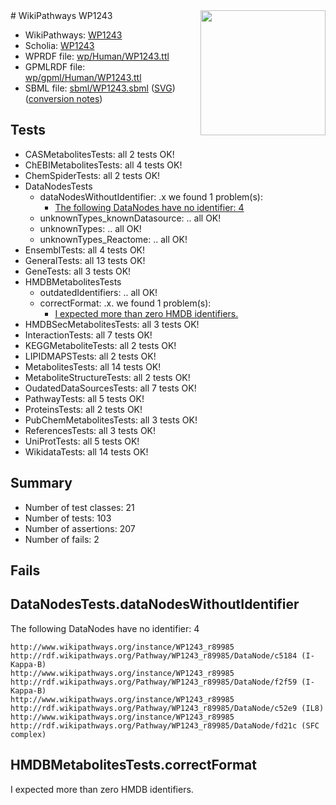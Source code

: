 <img style="float: right; width: 200px" src="../logo.png" />
# WikiPathways WP1243

* WikiPathways: [WP1243](https://identifiers.org/wikipathways:WP1243)
* Scholia: [WP1243](https://scholia.toolforge.org/wikipathways/WP1243)
* WPRDF file: [wp/Human/WP1243.ttl](../wp/Human/WP1243.ttl)
* GPMLRDF file: [wp/gpml/Human/WP1243.ttl](../wp/gpml/Human/WP1243.ttl)
* SBML file: [sbml/WP1243.sbml](../sbml/WP1243.sbml) ([SVG](../sbml/WP1243.svg)) ([conversion notes](../sbml/WP1243.txt))

## Tests
* CASMetabolitesTests: all 2 tests OK!
* ChEBIMetabolitesTests: all 4 tests OK!
* ChemSpiderTests: all 2 tests OK!
* DataNodesTests
    * dataNodesWithoutIdentifier: .x we found 1 problem(s):
        * [The following DataNodes have no identifier: 4](#d2d32fa3)
    * unknownTypes_knownDatasource: .. all OK!
    * unknownTypes: .. all OK!
    * unknownTypes_Reactome: .. all OK!
* EnsemblTests: all 4 tests OK!
* GeneralTests: all 13 tests OK!
* GeneTests: all 3 tests OK!
* HMDBMetabolitesTests
    * outdatedIdentifiers: .. all OK!
    * correctFormat: .x. we found 1 problem(s):
        * [I expected more than zero HMDB identifiers.](#ad154c1e)
* HMDBSecMetabolitesTests: all 3 tests OK!
* InteractionTests: all 7 tests OK!
* KEGGMetaboliteTests: all 2 tests OK!
* LIPIDMAPSTests: all 2 tests OK!
* MetabolitesTests: all 14 tests OK!
* MetaboliteStructureTests: all 2 tests OK!
* OudatedDataSourcesTests: all 7 tests OK!
* PathwayTests: all 5 tests OK!
* ProteinsTests: all 2 tests OK!
* PubChemMetabolitesTests: all 3 tests OK!
* ReferencesTests: all 3 tests OK!
* UniProtTests: all 5 tests OK!
* WikidataTests: all 14 tests OK!


## Summary

* Number of test classes: 21
* Number of tests: 103
* Number of assertions: 207
* Number of fails: 2

## Fails

<a name="d2d32fa3" />

## DataNodesTests.dataNodesWithoutIdentifier

The following DataNodes have no identifier: 4
```
http://www.wikipathways.org/instance/WP1243_r89985 http://rdf.wikipathways.org/Pathway/WP1243_r89985/DataNode/c5184 (I-Kappa-B)
http://www.wikipathways.org/instance/WP1243_r89985 http://rdf.wikipathways.org/Pathway/WP1243_r89985/DataNode/f2f59 (I-Kappa-B)
http://www.wikipathways.org/instance/WP1243_r89985 http://rdf.wikipathways.org/Pathway/WP1243_r89985/DataNode/c52e9 (IL8)
http://www.wikipathways.org/instance/WP1243_r89985 http://rdf.wikipathways.org/Pathway/WP1243_r89985/DataNode/fd21c (SFC complex)
```

<a name="ad154c1e" />

## HMDBMetabolitesTests.correctFormat

I expected more than zero HMDB identifiers.

